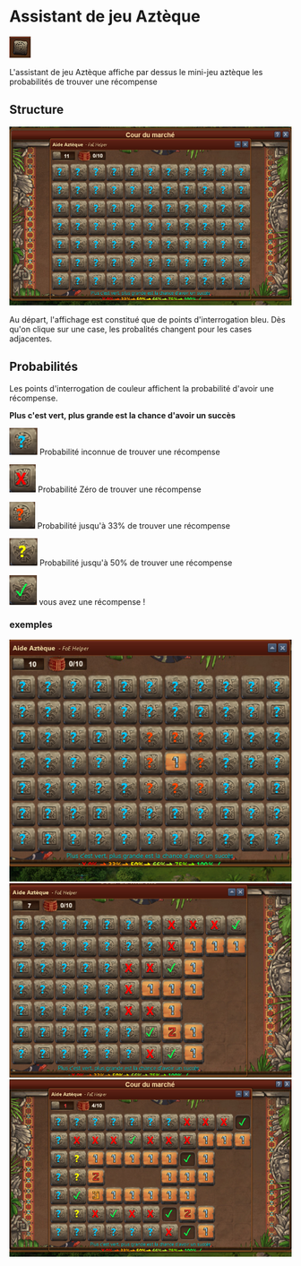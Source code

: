 # Assistant de jeu Aztèque

![Icône](./.images/icon_01.png) 

L'assistant de jeu Aztèque affiche par dessus le mini-jeu aztèque les probabilités de trouver une récompense

## Structure

![Structure](./.images/structure.png)

Au départ, l'affichage est constitué que de points d'interrogation bleu. Dès qu'on clique sur une case, les probalités changent pour les cases adjacentes.

## Probabilités

Les points d'interrogation de couleur affichent la probabilité d'avoir une récompense.

**Plus c'est vert, plus grande est la chance d'avoir un succès**

![inconnu](./.images/inconnu.PNG) 
Probabilité inconnue de trouver une récompense

![0%](./.images/not_good.PNG)
Probabilité Zéro de trouver une récompense

![33%](./.images/less_possible.PNG)
Probabilité jusqu'à 33% de trouver une récompense

![50%](./.images/possible.PNG)
Probabilité jusqu'à 50% de trouver une récompense

![trouvé](./.images/good.PNG)
vous avez une récompense !


### exemples

![exemple 1](./.images/exemple_1.png)
![exemple 2](./.images/exemple_2.png)
![exemple 3](./.images/exemple_3.png)
